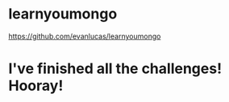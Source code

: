 # learnyoumongo
https://github.com/evanlucas/learnyoumongo
# I've finished all the challenges! Hooray!

